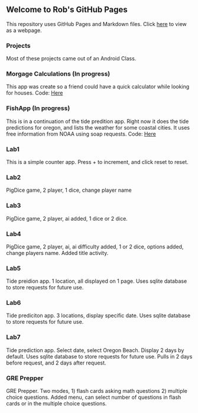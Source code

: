 
## Welcome to Rob's GitHub Pages

This repository uses GitHub Pages and Markdown files. Click [here](https://robsap.github.io/Android_Apps/) to view as a webpage.

### Projects
Most of these projects came out of an Android Class. 

### Morgage Calculations	(In progress)
This app was create so a friend could have a quick calculator while looking for houses.
Code: [Here](https://github.com/RobSap/Android_Apps/tree/master/Calculations)

### FishApp	(In progress)
This is in a continuation of the tide predition app. Right now it does the tide predictions for oregon, and lists the weather for some coastal cities. It uses free information from NOAA using soap requests. 
Code: [Here](https://github.com/RobSap/Android_Apps/tree/master/FishApp)

### Lab1
This is a simple counter app. Press + to increment, and click reset to reset.

### Lab2
PigDice game, 2 player, 1 dice, change player name

### Lab3
PigDice game, 2 player, ai added, 1 dice or 2 dice.

### Lab4
PigDice game, 2 player, ai, ai difficulty added, 1 or 2 dice, options added, change players name. Added title activity.

### Lab5
Tide preidion app. 1 location, all displayed on 1 page. Uses sqlite database to store requests for future use.

### Lab6
Tide prediciton app. 3 locations, display specific date. Uses sqlite database to store requests for future use.

### Lab7
Tide prediction app. Select date, select Oregon Beach. Display 2 days by default. Uses sqlite database to store requests for future use. Pulls in 2 days before request, and 2 days after request.

### GRE Prepper 
GRE Prepper. Two modes, 1) flash cards asking math questions 2) multiple choice questions. Added menu, can select number of questions in flash cards or in the multiple choice questions.
